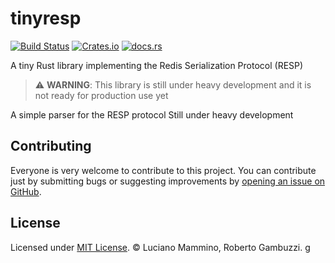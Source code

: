# tinyresp

[![Build Status](https://github.com/lmammino/tinyresp/actions/workflows/rust.yml/badge.svg)](https://github.com/lmammino/tinyresp/actions/workflows/rust.yml)
[![Crates.io](https://img.shields.io/crates/v/tinyresp.svg)](https://crates.io/crates/tinyresp)
[![docs.rs](https://docs.rs/tinyresp/badge.svg)](https://docs.rs/tinyresp)

A tiny Rust library implementing the Redis Serialization Protocol (RESP)

> ⚠️ **WARNING**: This library is still under heavy development and it is not ready for production use yet

<!-- cargo-sync-readme start -->

A simple parser for the RESP protocol
Still under heavy  development

<!-- cargo-sync-readme end -->

## Contributing

Everyone is very welcome to contribute to this project.
You can contribute just by submitting bugs or suggesting improvements by
[opening an issue on GitHub](https://github.com/lmammino/tinyresp/issues).


## License

Licensed under [MIT License](LICENSE). © Luciano Mammino, Roberto Gambuzzi.
g